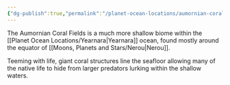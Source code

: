 ```yaml
---
{"dg-publish":true,"permalink":"/planet-ocean-locations/aumornian-coral-fields/"}
---
```


The Aumornian Coral Fields is a much more shallow biome within the [[Planet Ocean Locations/Yearnara\|Yearnara]] ocean, found mostly around the equator of [[Moons, Planets and Stars/Nerou\|Nerou]].

Teeming with life, giant coral structures line the seafloor allowing many of the native life to hide from larger predators lurking within the shallow waters.